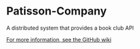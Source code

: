 # Patisson-Company
A distributed system that provides a book club API

[For more information, see the GitHub wiki](https://github.com/EliseyGodX/Patisson-Company/wiki)
